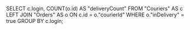 SELECT c.login, COUNT(o.id) AS "deliveryCount" FROM "Couriers" AS c LEFT JOIN "Orders" AS o ON c.id = o."courierId" WHERE o."inDelivery" = true GROUP BY c.login;
